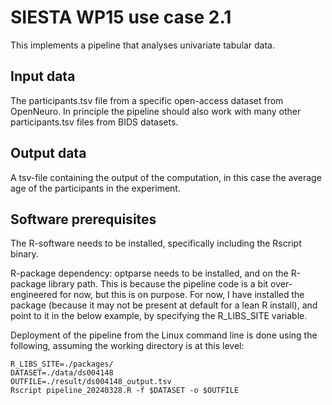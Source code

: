 # SIESTA WP15 use case 2.1

This implements a pipeline that analyses univariate tabular data.

## Input data

The participants.tsv file from a specific open-access dataset from OpenNeuro. In principle the pipeline should also work with many other participants.tsv files from BIDS datasets.

## Output data

A tsv-file containing the output of the computation, in this case the average age of the participants in the experiment.

## Software prerequisites

The R-software needs to be installed, specifically including the Rscript binary.

R-package dependency: optparse needs to be installed, and on the R-package library path. This is because the pipeline code is a bit over-engineered for now, but this is on purpose. For now, I have installed the package (because it may not be present at default for a lean R install), and point to it in the below example, by specifying the R_LIBS_SITE variable.

Deployment of the pipeline from the Linux command line is done using the following, assuming the working directory is at this level:

    R_LIBS_SITE=./packages/
    DATASET=./data/ds004148
    OUTFILE=./result/ds004148_output.tsv
    Rscript pipeline_20240328.R -f $DATASET -o $OUTFILE
